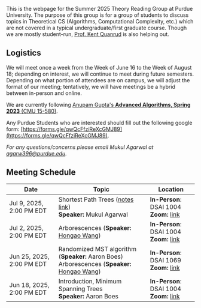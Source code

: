 This is the webpage for the Summer 2025 Theory Reading Group at Purdue University. The purpose of this group is for a group of students to discuss topics in Theoretical CS (Algorithms, Computational Complexity, etc.) which are not covered in a typical undergraduate/first graduate course. Though we are mostly student-run, [Prof. Kent Quanrud](https://kentquanrud.com/) is also helping out. 

## Logistics

We will meet once a week from the Week of June 16 to the Week of August 18; depending on interest, we will continue to meet during future semesters.
Depending on what portion of attendees are on campus, we will adjust the format of our meeting; tentatively, we will have meetings be a hybrid between in-person
and online.

We are currently following [Anupam Gupta's **Advanced Algorithms, Spring 2023** (CMU 15-580)](https://www.cs.cmu.edu/afs/cs.cmu.edu/academic/class/15850-s23/www/oldindex.html).

Any Purdue Students who are interested should fill out the following google form: [https://forms.gle/qwQcFfziReXcGMJ89](https://forms.gle/qwQcFfziReXcGMJ89).

*For any questions/concerns please email Mukul Agarwal at [agarw396@purdue.edu](mailto:agarw396@purdue.edu).*

## Meeting Schedule

| Date | Topic | Location |
| ----- | ---- | -------- |
| Jul 9, 2025, 2:00 PM EDT | Shortest Path Trees ([notes link](https://www.cs.cmu.edu/~15850/notes/lec3.pdf)) <br> **Speaker:** Mukul Agarwal | **In-Person**: DSAI 1004 <br> **Zoom:** [link](https://purdue-edu.zoom.us/j/92438874887) |
| Jul 2, 2025, 2:00 PM EDT | Arborescences (**Speaker:** [Hongao Wang](https://phijack.github.io/)) | **In-Person**: DSAI 1004 <br> **Zoom:** [link](https://purdue-edu.zoom.us/j/96043000483) |
| Jun 25, 2025, 2:00 PM EDT | Randomized MST algorithm (**Speaker:** Aaron Boes) <br> Arborescences (**Speaker:** [Hongao Wang](https://phijack.github.io/)) | **In-Person**: DSAI 1069 <br> **Zoom:** [link](https://purdue-edu.zoom.us/j/94691709382) |
| Jun 18, 2025, 2:00 PM EDT | Introduction, Minimum Spanning Trees <br> **Speaker:** Aaron Boes | **In-Person**: DSAI 1004 <br> **Zoom:** [link](https://purdue-edu.zoom.us/j/93282199935) |
